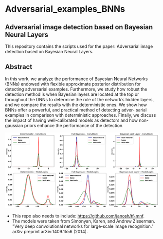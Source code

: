 # Adversarial_examples_BNNs

## Adversarial image detection based on Bayesian Neural Layers
This repository contains the scripts used for the paper:  Adversarial image detection based on Bayesian Neural Layers. 
## Abstract
In this work, we analyze the performance of Bayesian Neural Networks (BNNs) endowed with
flexible approximate posterior distribution for detecting adversarial examples.
Furthermore, we study how robust the detection method is when Bayesian layers are located at the top or throughout the DNNs to determine the role of the network’s hidden layers, and we compare the results with the deterministic ones. We show how BNNs offer a powerful, and practical method of detecting adver-
sarial examples in comparison with deterministic approaches. Finally, we discuss the impact of having well-calibrated models as detectors and how non-gaussian priors enhance the performance of the detection.

![alt text](https://github.com/JavierOrjuela/Adversarial_examples_BNNs/blob/main/imgs/imgs.png?raw=true)

- This repo also needs to include: https://github.com/janosh/tf-mnf.
- The models were taken from Simonyan, Karen, and Andrew Zisserman. 
  "Very deep convolutional networks for large-scale image recognition." 
  arXiv preprint arXiv:1409.1556 (2014).

